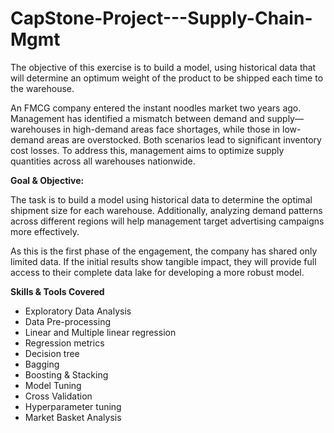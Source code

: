 # CapStone-Project---Supply-Chain-Mgmt
The objective of this exercise is to build a model, using historical data that will  determine an optimum weight of the product to be shipped each time to the warehouse. 

An FMCG company entered the instant noodles market two years ago. Management has identified a mismatch between demand and supply—warehouses in high-demand areas face shortages, while those in low-demand areas are overstocked. Both scenarios lead to significant inventory cost losses. To address this, management aims to optimize supply quantities across all warehouses nationwide.

**Goal & Objective:** 

The task is to build a model using historical data to determine the optimal shipment size for each warehouse. Additionally, analyzing demand patterns across different regions will help management target advertising campaigns more effectively.

As this is the first phase of the engagement, the company has shared only limited data. If the initial results show tangible impact, they will provide full access to their complete data lake for developing a more robust model.

**Skills & Tools Covered**
- Exploratory Data Analysis
- Data Pre-processing
- Linear and Multiple linear regression
- Regression metrics
- Decision tree
- Bagging
- Boosting & Stacking
- Model Tuning
- Cross Validation
- Hyperparameter tuning
- Market Basket Analysis
